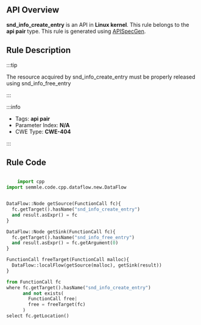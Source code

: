 ---
---


## API Overview
**snd_info_create_entry** is an API in **Linux kernel**. This rule belongs to the **api pair** type. This rule is generated using [APISpecGen](../../tools/APISpecGen).
## Rule Description

:::tip

The resource acquired by snd_info_create_entry must be properly released using snd_info_free_entry

:::

:::info

- Tags: **api pair**
- Parameter Index: **N/A**
- CWE Type: **CWE-404**

:::

## Rule Code
```python

    import cpp
import semmle.code.cpp.dataflow.new.DataFlow


DataFlow::Node getSource(FunctionCall fc){
  fc.getTarget().hasName("snd_info_create_entry")
  and result.asExpr() = fc
}

DataFlow::Node getSink(FunctionCall fc){
  fc.getTarget().hasName("snd_info_free_entry")
  and result.asExpr() = fc.getArgument(0)
}

FunctionCall freeTarget(FunctionCall malloc){
  DataFlow::localFlow(getSource(malloc), getSink(result))
}

from FunctionCall fc
where fc.getTarget().hasName("snd_info_create_entry")
      and not exists(
        FunctionCall free| 
        free = freeTarget(fc)
      )
select fc.getLocation()

    
```